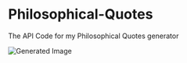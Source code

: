 # Philosophical-Quotes
The API Code for my Philosophical Quotes generator

![Generated Image](http://54.242.56.206:4000/generate_image)
